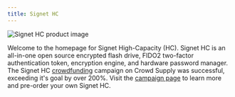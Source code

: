 ```yaml
---
title: Signet HC
---
```


![Signet HC product image](/signet-hc/images/signet-hc-product.jpg)

Welcome to the homepage for Signet High-Capacity (HC). Signet HC is an
all-in-one open source encrypted flash drive, FIDO2 two-factor authentication
token, encryption engine, and hardware password manager. The Signet HC
[crowdfunding](https://www.crowdsupply.com/nth-dimension/signet-high-capacity)
campaign on Crowd Supply was successful, exceeding it's goal by over 200%.
Visit the
[campaign page](https://www.crowdsupply.com/nth-dimension/signet-high-capacity)
to learn more and pre-order your own Signet HC. 
